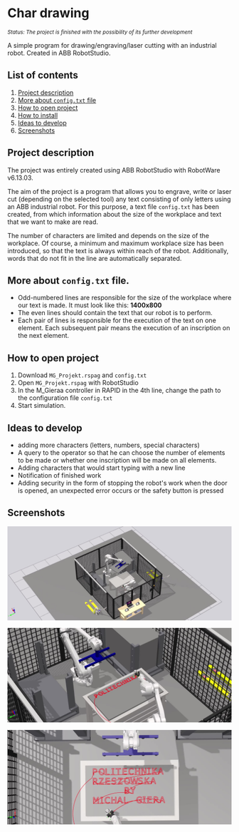 # Char drawing

<sup align = "left"> 
  
   *Status: The project is finished with the possibility of its further development*
  
</sup>

<p>
A simple program for drawing/engraving/laser cutting with an industrial robot. Created in ABB RobotStudio.
</p>

## List of contents
1. [Project description](#project-description)
2. [More about `config.txt` file](#More-about-`config.txt`-file)
3. [How to open project](#How-to-open-project)
4. [How to install](#how-to-install)
5. [Ideas to develop](#Ideas-to-develop)
6. [Screenshots](#Screenshots)

## Project description
The project was entirely created using ABB RobotStudio with RobotWare v6.13.03.
<p></p>

 The aim of the project is a program that allows you to engrave, write or laser cut (depending on the selected tool) any text consisting of only letters using an ABB industrial robot.
 For this purpose, a text file `config.txt` has been created, from which information about the size of the workplace and text that we want to make are read.
  <p></p>
 The number of characters are limited and depends on the size of the workplace. Of course, a minimum and maximum workplace size has been introduced, so that the text is always within reach of the robot.
 Additionally, words that do not fit in the line are automatically separated.

## More about `config.txt` file.
- Odd-numbered lines are responsible for the size of the workplace where our text is made. It must look like this: <b> 1400x800 </b>
- The even lines should contain the text that our robot is to perform.
- Each pair of lines is responsible for the execution of the text on one element. Each subsequent pair means the execution of an inscription on the next element.

## How to open project
1. Download `MG_Projekt.rspag` and `config.txt`
2. Open `MG_Projekt.rspag` with RobotStudio
3. In the M_Gieraa controller in RAPID in the 4th line, change the path to the configuration file `config.txt`
4. Start simulation.

## Ideas to develop
- adding more characters (letters, numbers, special characters)
- A query to the operator so that he can choose the number of elements to be made or whether one inscription will be made on all elements.
- Adding characters that would start typing with a new line
- Notification of finished work
- Adding security in the form of stopping the robot's work when the door is opened, an unexpected error occurs or the safety button is pressed

## Screenshots

![App Screenshot](https://raw.githubusercontent.com/Crapteep/ABB-RobotStudio/main/views/view1.jpg)

![App Screenshot](https://raw.githubusercontent.com/Crapteep/ABB-RobotStudio/main/views/view2.jpg)

![App Screenshot](https://raw.githubusercontent.com/Crapteep/ABB-RobotStudio/main/views/view3.jpg)
